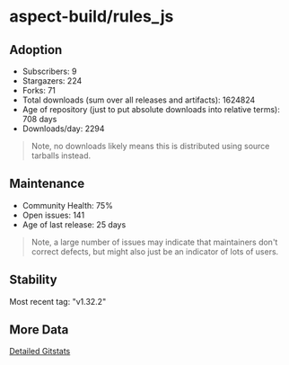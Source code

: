 # aspect-build/rules_js

## Adoption

- Subscribers: 9
- Stargazers: 224
- Forks: 71
- Total downloads (sum over all releases and artifacts): 1624824
- Age of repository (just to put absolute downloads into relative terms): 708 days
- Downloads/day: 2294

> Note, no downloads likely means this is distributed using source tarballs instead.

## Maintenance

- Community Health: 75%
- Open issues: 141
- Age of last release: 25 days

> Note, a large number of issues may indicate that maintainers don't correct defects, but might also
> just be an indicator of lots of users.

## Stability

Most recent tag: "v1.32.2"

## More Data

[Detailed Gitstats](/bazel-catalog/gitstats/aspect-build/rules_js)

